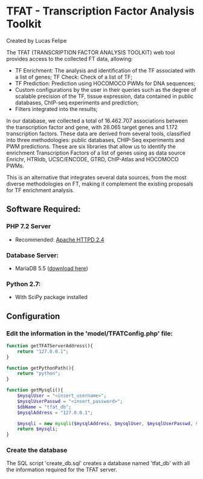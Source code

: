 # TFAT - Transcription Factor Analysis Toolkit
Created by Lucas Felipe

The TFAT (TRANSCRIPTION FACTOR ANALYSIS TOOLKIT) web tool provides access to the collected FT data, allowing:

- TF Enrichment: The analysis and identification of the TF associated with a list of genes;
TF Check: Check of a list of TF;
- TF Prediction: Prediction using HOCOMOCO PWMs for DNA sequences;
- Custom configurations by the user in their queries such as the degree of scalable precision of the TF, tissue expression, data contained in public databases, ChIP-seq experiments and prediction;
- Filters integrated into the results;

In our database, we collected a total of 16.462.707 associations between the transcription factor and gene, with 26.065 target genes and 1.172 transcription factors. These data are derived from several tools, classified into three methodologies: public databases, CHIP-Seq experiments and PWM predictions. These are six libraries that allow us to identify the enrichment Transcription Factors of a list of genes using as data source Enrichr, HTRIdb, UCSC/ENCODE, GTRD, ChIP-Atlas and HOCOMOCO PWMs.

This is an alternative that integrates several data sources, from the most diverse methodologies on FT, making it complement the existing proposals for TF enrichment analysis.

## Software Required:

### PHP 7.2 Server
- Recommended: [Apache HTTPD 2.4](https://httpd.apache.org/download.cgi#apache24)
### Database Server: 
- MariaDB 5.5 ([download here](https://downloads.mariadb.org/mariadb/5.5.58/))
### Python 2.7:
- With SciPy package installed

## Configuration

### Edit the information in the 'model/TFATConfig.php' file:
```php
function getTFATServerAddress(){
    return "127.0.0.1";
}

function getPythonPath(){
    return "python";
}

function getMysqli(){
    $mysqlUser = "<insert_username>";
    $mysqlUserPasswd = "<insert_password>";
    $dbName = "tfat_db";
    $mysqlAddress = "127.0.0.1";

    $mysqli = new mysqli($mysqlAddress, $mysqlUser, $mysqlUserPasswd, $dbName);
    return $mysqli;
}
```

### Create the database
The SQL script 'create_db.sql' creates a database named 'tfat_db' with all the information required for the TFAT server.